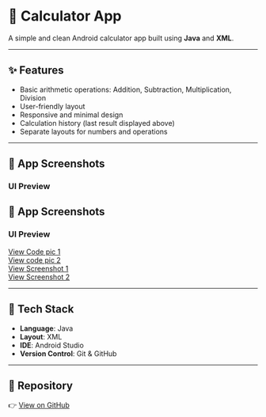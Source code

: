 # 📱 Calculator App

A simple and clean Android calculator app built using **Java** and **XML**.

---

## ✨ Features

- Basic arithmetic operations: Addition, Subtraction, Multiplication, Division
- User-friendly layout
- Responsive and minimal design
- Calculation history (last result displayed above)
- Separate layouts for numbers and operations

---

## 📸 App Screenshots

### UI Preview

## 📸 App Screenshots

### UI Preview


[View Code pic 1 ](Screenshots/calculator%20c1.PNG)<br>
[View code pic 2](Screenshots/calculator%20c2.PNG)<br>
[View Screenshot 1](Screenshots/calculator%20ui%202.PNG)<br>
[View Screenshot 2](Screenshots/calculator%20ui.jpg)


---

## 🚀 Tech Stack

- **Language**: Java  
- **Layout**: XML  
- **IDE**: Android Studio  
- **Version Control**: Git & GitHub

---

## 🔗 Repository

👉 [View on GitHub](https://github.com/hashcoder01/Calculator)
